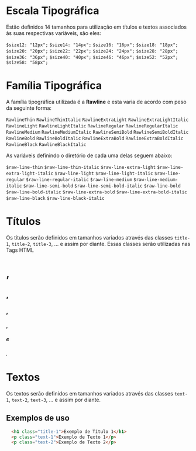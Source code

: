 # Escala Tipográfica

Estão definidos 14 tamanhos para utilização em títulos e textos associados às suas respectivas variáveis, são eles:

``$size12: "12px";``
``$size14: "14px";``
``$size16: "16px";``
``$size18: "18px";``
``$size20: "20px";``
``$size22: "22px";``
``$size24: "24px";``
``$size28: "28px";``
``$size36: "36px";``
``$size40: "40px";``
``$size46: "46px";``
``$size52: "52px";``
``$size58: "58px";``

# Família Tipográfica

A família tipográfica utilizada é a **Rawline** e esta varia de acordo com peso da seguinte forma:

``RawlineThin``
``RawlineThinItalic``
``RawlineExtraLight``
``RawlineExtraLightItalic``
``RawlineLight``
``RawlineLightItalic``
``RawlineRegular``
``RawlineRegularItalic``
``RawlineMedium``
``RawlineMediumItalic``
``RawlineSemiBold``
``RawlineSemiBoldItalic``
``RawlineBold``
``RawlineBoldItalic``
``RawlineExtraBold``
``RawlineExtraBoldItalic``
``RawlineBlack``
``RawlineBlackItalic``

As variáveis definindo o diretório de cada uma delas seguem abaixo:

``$raw-line-thin``
``$raw-line-thin-italic``
``$raw-line-extra-light``
``$raw-line-extra-light-italic``
``$raw-line-light``
``$raw-line-light-italic``
``$raw-line-regular``
``$raw-line-regular-italic``
``$raw-line-medium``
``$raw-line-medium-italic``
``$raw-line-semi-bold``
``$raw-line-semi-bold-italic``
``$raw-line-bold``
``$raw-line-bold-italic``
``$raw-line-extra-bold``
``$raw-line-extra-bold-italic``
``$raw-line-black``
``$raw-line-black-italic``


# Títulos

Os títulos serão definidos em tamanhos variados através das classes ``title-1``, ``title-2``, ``title-3``, ... e assim por diante. 
Essas classes serão utilizadas nas Tags HTML <h1>, <h2>, <h3>, <h4>, <h5> e <h6>.


# Textos
Os textos serão definidos em tamanhos variados através das classes ``text-1``, ``text-2``, ``text-3``, ... e assim por diante.


## Exemplos de uso

```html
  <h1 class="title-1">Exemplo de Título 1</h1>
  <p class="text-1">Exemplo de Texto 1</p>
  <p class="text-2">Exemplo de Texto 2</p>
```
